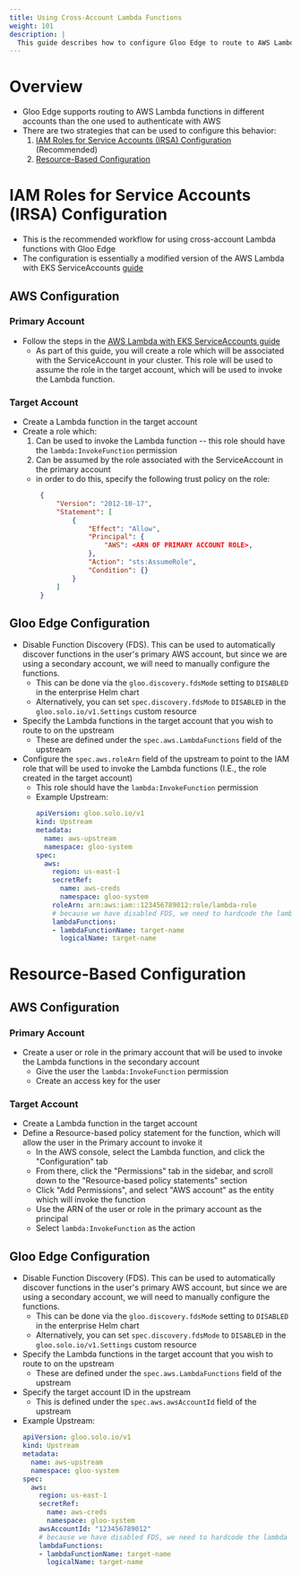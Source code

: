 ```yaml
---
title: Using Cross-Account Lambda Functions
weight: 101
description: |
  This guide describes how to configure Gloo Edge to route to AWS Lambda functions in different accounts than the one used to authenticate with AWS.
---
```


# Overview
 - Gloo Edge supports routing to AWS Lambda functions in different accounts than the one used to authenticate with AWS
 - There are two strategies that can be used to configure this behavior:
   1. [IAM Roles for Service Accounts (IRSA) Configuration](#iam-roles-for-service-accounts-irsa-configuration) (Recommended)
   2. [Resource-Based Configuration](#resource-based-configuration)

# IAM Roles for Service Accounts (IRSA) Configuration
 - This is the recommended workflow for using cross-account Lambda functions with Gloo Edge
 - The configuration is essentially a modified version of the AWS Lambda with EKS ServiceAccounts [guide](https://docs.solo.io/gloo-edge/latest/guides/traffic_management/destination_types/aws_lambda/eks-service-accounts/)
## AWS Configuration
### Primary Account
  - Follow the steps in the [AWS Lambda with EKS ServiceAccounts guide](https://docs.solo.io/gloo-edge/latest/guides/traffic_management/destination_types/aws_lambda/eks-service-accounts/)
    - As part of this guide, you will create a role which will be associated with the ServiceAccount in your cluster. This role will be used to assume the role in the target account, which will be used to invoke the Lambda function.
### Target Account
 - Create a Lambda function in the target account
 - Create a role which:
   1. Can be used to invoke the Lambda function -- this role should have the `lambda:InvokeFunction` permission
   1. Can be assumed by the role associated with the ServiceAccount in the primary account
     - in order to do this, specify the following trust policy on the role:
       ```json
        {
            "Version": "2012-10-17",
            "Statement": [
                {
                    "Effect": "Allow",
                    "Principal": {
                        "AWS": <ARN OF PRIMARY ACCOUNT ROLE>,
                    },
                    "Action": "sts:AssumeRole",
                    "Condition": {}
                }
            ]
        }
       ```
    
## Gloo Edge Configuration
 - Disable Function Discovery (FDS). This can be used to automatically discover functions in the user's primary AWS account, but since we are using a secondary account, we will need to manually configure the functions.
   - This can be done via the `gloo.discovery.fdsMode` setting to `DISABLED` in the enterprise Helm chart
   - Alternatively, you can set `spec.discovery.fdsMode` to `DISABLED` in the `gloo.solo.io/v1.Settings` custom resource
 - Specify the Lambda functions in the target account that you wish to route to on the upstream
   - These are defined under the `spec.aws.LambdaFunctions` field of the upstream
- Configure the `spec.aws.roleArn` field of the upstream to point to the IAM role that will be used to invoke the Lambda functions (I.E., the role created in the target account)
  - This role should have the `lambda:InvokeFunction` permission
  - Example Upstream:
      ```yaml
      apiVersion: gloo.solo.io/v1
      kind: Upstream
      metadata:
        name: aws-upstream
        namespace: gloo-system
      spec:
        aws:
          region: us-east-1
          secretRef:
            name: aws-creds
            namespace: gloo-system
          roleArn: arn:aws:iam::123456789012:role/lambda-role
          # because we have disabled FDS, we need to hardcode the lambda functions in the upstream spec
          lambdaFunctions:
          - lambdaFunctionName: target-name
            logicalName: target-name
      ```

# Resource-Based Configuration
## AWS Configuration
### Primary Account
 - Create a user or role in the primary account that will be used to invoke the Lambda functions in the secondary account
   - Give the user the `lambda:InvokeFunction` permission
   - Create an access key for the user
### Target Account
 - Create a Lambda function in the target account
 - Define a Resource-based policy statement for the function, which will allow the user in the Primary account to invoke it
   - In the AWS console, select the Lambda function, and click the "Configuration" tab
   - From there, click the "Permissions" tab in the sidebar, and scroll down to the "Resource-based policy statements" section
   - Click "Add Permissions", and select "AWS account" as the entity which will invoke the function
   - Use the ARN of the user or role in the primary account as the principal
   - Select `lambda:InvokeFunction` as the action
## Gloo Edge Configuration
 - Disable Function Discovery (FDS). This can be used to automatically discover functions in the user's primary AWS account, but since we are using a secondary account, we will need to manually configure the functions.
   - This can be done via the `gloo.discovery.fdsMode` setting to `DISABLED` in the enterprise Helm chart
   - Alternatively, you can set `spec.discovery.fdsMode` to `DISABLED` in the `gloo.solo.io/v1.Settings` custom resource
 - Specify the Lambda functions in the target account that you wish to route to on the upstream
   - These are defined under the `spec.aws.LambdaFunctions` field of the upstream 
 - Specify the target account ID in the upstream
   - This is defined under the `spec.aws.awsAccountId` field of the upstream
 - Example Upstream:
     ```yaml
     apiVersion: gloo.solo.io/v1
     kind: Upstream
     metadata:
       name: aws-upstream
       namespace: gloo-system
     spec:
       aws:
         region: us-east-1
         secretRef:
           name: aws-creds
           namespace: gloo-system
         awsAccountId: "123456789012"
         # because we have disabled FDS, we need to hardcode the lambda functions in the upstream spec
         lambdaFunctions:
         - lambdaFunctionName: target-name
           logicalName: target-name
     ```